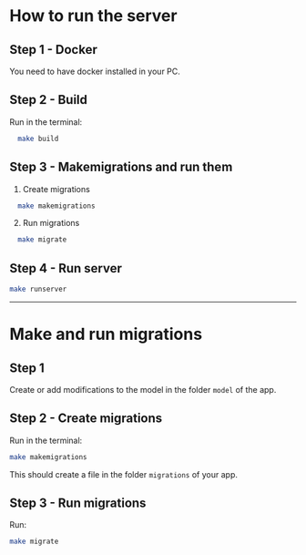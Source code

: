 # How to run the server

## Step 1 - Docker
You need to have docker installed in your PC.

## Step 2 - Build
Run in the terminal:
``` bash
  make build
```


## Step 3 - Makemigrations and run them
1. Create migrations
``` bash
  make makemigrations
```

2. Run migrations
``` bash
  make migrate
```

## Step 4 - Run server
``` bash
make runserver
```

___


# Make and run migrations

## Step 1
Create or add modifications to the model in the folder `model` of the app.

## Step 2 - Create migrations
Run in the terminal:
``` bash
make makemigrations
```
This should create a file in the folder `migrations` of your app.

## Step 3 - Run migrations
Run:
``` bash
make migrate
```
